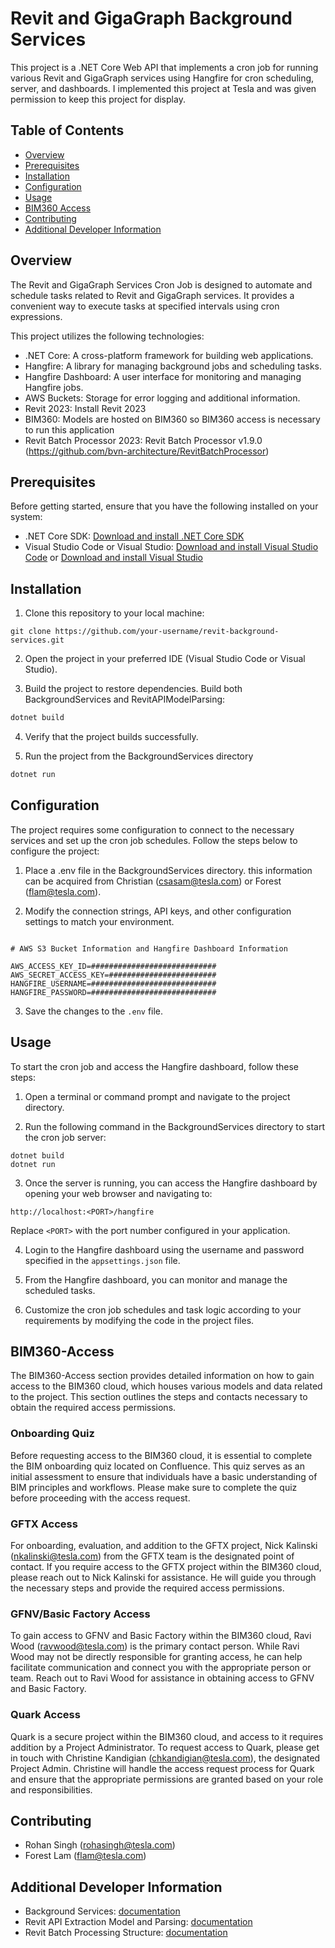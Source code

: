 # Revit and GigaGraph Background Services

This project is a .NET Core Web API that implements a cron job for running various Revit and GigaGraph services using Hangfire for cron scheduling, server, and dashboards. I implemented this project at Tesla and was given permission to keep this project for display. 

## Table of Contents

- [Overview](#overview)
- [Prerequisites](#prerequisites)
- [Installation](#installation)
- [Configuration](#configuration)
- [Usage](#usage)
- [BIM360 Access](#BIM360-Access)
- [Contributing](#contributing)
- [Additional Developer Information](#additionaldeveloperinformation)

## Overview

The Revit and GigaGraph Services Cron Job is designed to automate and schedule tasks related to Revit and GigaGraph services. It provides a convenient way to execute tasks at specified intervals using cron expressions.

This project utilizes the following technologies:

- .NET Core: A cross-platform framework for building web applications.
- Hangfire: A library for managing background jobs and scheduling tasks.
- Hangfire Dashboard: A user interface for monitoring and managing Hangfire jobs.
- AWS Buckets: Storage for error logging and additional information.
- Revit 2023: Install Revit 2023
- BIM360: Models are hosted on BIM360 so BIM360 access is necessary to run this application
- Revit Batch Processor 2023: Revit Batch Processor v1.9.0 (https://github.com/bvn-architecture/RevitBatchProcessor)

## Prerequisites

Before getting started, ensure that you have the following installed on your system:

- .NET Core SDK: [Download and install .NET Core SDK](https://dotnet.microsoft.com/download)
- Visual Studio Code or Visual Studio: [Download and install Visual Studio Code](https://code.visualstudio.com) or [Download and install Visual Studio](https://visualstudio.microsoft.com/downloads/)

## Installation

1. Clone this repository to your local machine:

```
git clone https://github.com/your-username/revit-background-services.git
```

2. Open the project in your preferred IDE (Visual Studio Code or Visual Studio).

3. Build the project to restore dependencies. Build both BackgroundServices and RevitAPIModelParsing:

```bash
dotnet build
```

4. Verify that the project builds successfully.

5. Run the project from the BackgroundServices directory

```bash
dotnet run
```

## Configuration

The project requires some configuration to connect to the necessary services and set up the cron job schedules. Follow the steps below to configure the project:

1. Place a .env file in the BackgroundServices directory. this information can be acquired from Christian (csasam@tesla.com) or Forest (flam@tesla.com).

2. Modify the connection strings, API keys, and other configuration settings to match your environment.

```

# AWS S3 Bucket Information and Hangfire Dashboard Information

AWS_ACCESS_KEY_ID=############################
AWS_SECRET_ACCESS_KEY=########################
HANGFIRE_USERNAME=############################
HANGFIRE_PASSWORD=############################

```

3. Save the changes to the `.env` file.

## Usage

To start the cron job and access the Hangfire dashboard, follow these steps:

1. Open a terminal or command prompt and navigate to the project directory.

2. Run the following command in the BackgroundServices directory to start the cron job server:

```
dotnet build
dotnet run
```

3. Once the server is running, you can access the Hangfire dashboard by opening your web browser and navigating to:

```
http://localhost:<PORT>/hangfire
```

Replace `<PORT>` with the port number configured in your application.

4. Login to the Hangfire dashboard using the username and password specified in the `appsettings.json` file.

5. From the Hangfire dashboard, you can monitor and manage the scheduled tasks.

6. Customize the cron job schedules and task logic according to your requirements by modifying the code in the project files.

## BIM360-Access

The BIM360-Access section provides detailed information on how to gain access to the BIM360 cloud, which houses various models and data related to the project. This section outlines the steps and contacts necessary to obtain the required access permissions.

### Onboarding Quiz

Before requesting access to the BIM360 cloud, it is essential to complete the BIM onboarding quiz located on Confluence. This quiz serves as an initial assessment to ensure that individuals have a basic understanding of BIM principles and workflows. Please make sure to complete the quiz before proceeding with the access request.

### GFTX Access

For onboarding, evaluation, and addition to the GFTX project, Nick Kalinski (nkalinski@tesla.com) from the GFTX team is the designated point of contact. If you require access to the GFTX project within the BIM360 cloud, please reach out to Nick Kalinski for assistance. He will guide you through the necessary steps and provide the required access permissions.

### GFNV/Basic Factory Access

To gain access to GFNV and Basic Factory within the BIM360 cloud, Ravi Wood (ravwood@tesla.com) is the primary contact person. While Ravi Wood may not be directly responsible for granting access, he can help facilitate communication and connect you with the appropriate person or team. Reach out to Ravi Wood for assistance in obtaining access to GFNV and Basic Factory.

### Quark Access

Quark is a secure project within the BIM360 cloud, and access to it requires addition by a Project Administrator. To request access to Quark, please get in touch with Christine Kandigian (chkandigian@tesla.com), the designated Project Admin. Christine will handle the access request process for Quark and ensure that the appropriate permissions are granted based on your role and responsibilities.

## Contributing

- Rohan Singh (rohasingh@tesla.com)
- Forest Lam (flam@tesla.com)

<a id="additionaldeveloperinformation"></a>
## Additional Developer Information

- Background Services: [documentation](BackgroundServices/README.md)
- Revit API Extraction Model and Parsing: [documentation](RevitAPIModelParsing/README.md)
- Revit Batch Processing Structure: [documentation](RevitBatchProcessing/README.md)
